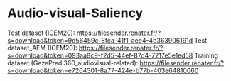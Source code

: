 # Audio-visual-Saliency

Test dataset (ICEM20): https://filesender.renater.fr/?s=download&token=9d56459c-8fca-41f1-aee4-4b363906191d
Test dataset_AEM (ICEM20): https://filesender.renater.fr/?s=download&token=093aa8c9-f2d5-44ef-87d4-7217e5e1ed58
Training dataset (GezePredi360_audiovisual-related): https://filesender.renater.fr/?s=download&token=e7264301-8a77-424e-b77b-403e64810060  
